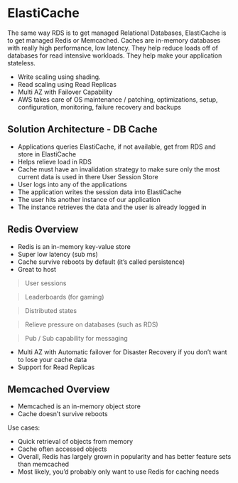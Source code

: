 # ElastiCache

The same way RDS is to get managed Relational Databases, ElastiCache is to get managed Redis or Memcached. Caches are in-memory databases with really high performance, low latency. They help reduce loads off of databases for read intensive workloads. They help make your application stateless.

* Write scaling using shading.
* Read scaling using Read Replicas
* Multi AZ with Failover Capability
* AWS takes care of OS maintenance / patching, optimizations, setup, configuration, monitoring, failure recovery and backups

## Solution Architecture - DB Cache

* Applications queries ElastiCache, if not available, get from RDS and store in ElastiCache
* Helps relieve load in RDS
* Cache must have an invalidation strategy to make sure only the most current data is used in there User Session Store
* User logs into any of the applications
* The application writes the session data into ElastiCache
* The user hits another instance of our application
* The instance retrieves the data and the user is already logged in

## Redis Overview

* Redis is an in-memory key-value store
* Super low latency (sub ms)
* Cache survive reboots by default (it’s called persistence)
* Great to host

> User sessions

> Leaderboards (for gaming)

> Distributed states

> Relieve pressure on databases (such as RDS)

> Pub / Sub capability for messaging

* Multi AZ with Automatic failover for Disaster Recovery if you don’t want to lose your cache data
* Support for Read Replicas

## Memcached Overview

* Memcached is an in-memory object store
* Cache doesn’t survive reboots

Use cases:

* Quick retrieval of objects from memory
* Cache often accessed objects
* Overall, Redis has largely grown in popularity and has better feature sets than memcached
* Most likely, you’d probably only want to use Redis for caching needs

